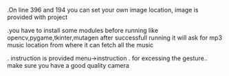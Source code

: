 .On line 396 and 194 you can set your own image location, image is provided with project

.you have to install some modules before running
  like opencv,pygame,tkinter,mutagen
  after successfull running it will ask for mp3 music location from where it can fetch all the music
  
. instruction is provided menu->instruction
. for excessing the gesture.. make sure you have a good quality camera
